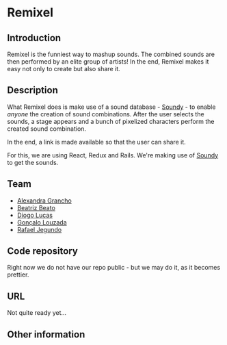 
# Remixel

## Introduction

Remixel is the funniest way to mashup sounds. The combined sounds are then performed by an elite group of artists! In the end, Remixel makes it easy not only to create but also share it.

## Description

What Remixel does is make use of a sound database - [Soundy](soundy.top) - to enable *anyone* the creation of sound combinations. After the user selects the sounds, a stage appears and a bunch of pixelized characters perform the created sound combination.

In the end, a link is made available so that the user can share it.

For this, we are using React, Redux and Rails. We're making use of [Soundy](soundy.top) to get the sounds.


## Team

 * [Alexandra Grancho](https://pixels.camp/agrancho)
 * [Beatriz Beato](https://pixels.camp/beatrizbeato)
 * [Diogo Lucas](https://pixels.camp/dpflucas)
 * [Gonçalo Louzada](https://pixels.camp/gclz)
 * [Rafael Jegundo](https://pixels.camp/rafaeljegundo)

## Code repository

Right now we do not have our repo public - but we may do it, as it becomes prettier.

## URL

Not quite ready yet...

## Other information
